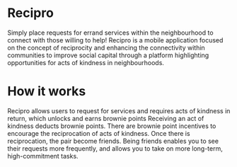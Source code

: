 # Recipro
Simply place requests for errand services within the neighbourhood to connect with those willing to help!
Recipro is a mobile application focused on the concept of reciprocity and enhancing the connectivity within communities to improve social capital through a platform highlighting opportunities for acts of kindness in neighbourhoods.

# How it works
Recipro allows users to request for services and requires acts of kindness in return, which unlocks and earns brownie points
Receiving an act of kindness deducts brownie points. There are brownie point incentives to encourage the reciprocation of acts of kindness.
Once there is reciprocation, the pair become friends. Being friends enables you to see their requests more frequently, and allows you to take on more long-term, high-commitment tasks.

